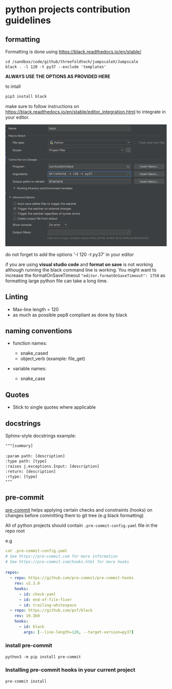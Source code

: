 # python projects contribution guidelines

## formatting 

Formatting is done using https://black.readthedocs.io/en/stable/

```
cd /sandbox/code/github/threefoldtech/jumpscaleX/Jumpscale
black . -l 120 -t py37 --exclude 'templates'
```
**ALWAYS USE THE OPTIONS AS PROVIDED HERE** 

to intall

```bash
pip3 install black
```

make sure to follow instructions on https://black.readthedocs.io/en/stable/editor_integration.html to integrate in your editor.

![](images/black_editor.png)

do not forget to add the options '-l 120 -t py37' in your editor

if you are using __visual studio code__ and __format on save__ is not working although running the black command line is working. You might want to increase the formatOnSaveTimeout  ```"editor.formatOnSaveTimeout": 1750``` as formatting large python file can take a long time.

## Linting
- Max-line length = 120
- as much as possible pep8 compliant as done by black


## naming conventions
- function names:
  - snake_cased
  - object_verb (example: file_get)

- variable names:
  - snake_case 

## Quotes
- Stick to single quotes where applicable

## docstrings
Sphinx-style docstrings
example:

```
"""[summary]

:param path: [description]
:type path: [type]
:raises j.exceptions.Input: [description]
:return: [description]
:rtype: [type]
"""
```

## pre-commit

[pre-commit](pre-commit.com/) helps applying certain checks and constraints (hooks) on changes before committing them to git tree (e.g black formatting) 

All of python projects should contain `.pre-commit-config.yaml` file in the repo root 


e.g
```yaml
cat .pre-commit-config.yaml 
# See https://pre-commit.com for more information
# See https://pre-commit.com/hooks.html for more hooks

repos:
  - repo: https://github.com/pre-commit/pre-commit-hooks
    rev: v2.3.0
    hooks:
      - id: check-yaml
      - id: end-of-file-fixer
      - id: trailing-whitespace
  - repo: https://github.com/psf/black
    rev: 19.3b0
    hooks:
      - id: black
        args: [--line-length=120, --target-version=py37]
```



### install pre-commit

`python3 -m pip install pre-commit`

### Installing pre-commit hooks in your current project

`pre-commit install`
